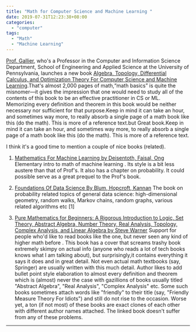 ```yaml
---
title: "Math for Computer Science and Machine Learning "
date: 2019-07-31T12:23:38+08:00
categories:
  - "computer"
tags:
  - "Math"
  - "Machine Learning"
---
```


[Prof. Gallier](http://www.cis.upenn.edu/~jean/), who's a Professor in the Computer and Information Science Department, School of Engineering and Applied Science at the University of Pennsylvania, launches a new book
[Algebra, Topology, Differential Calculus, and Optimization Theory For Computer Science and Machine Learning](http://www.cis.upenn.edu/~jean/math-basics.pdf).That's almost 2,000 pages of math,“math basics” is quite the misnomer—it gives the impression that one would need to study all of the contents of this book to be an effective practitioner in CS or ML. Memorizing every definition and theorem in this book would be neither necessary nor sufficient for that purpose.Keep in mind it can take an hour, and sometimes way more, to really absorb a single page of a math book like this (do the math). This is more of a reference text.but Great book.Keep in mind it can take an hour, and sometimes way more, to really absorb a single page of a math book like this (do the math). This is more of a reference text.

I think it's a good time to mention a couple of nice books (related).

1. [Mathematics For Machine Learning by Deisentoth, Faisal, Ong](https://mml-book.github.io/book/mml-book.pdf) Elementary intro to math of machine learning . Its style is a bit less austere than that of Prof's. It also has a chapter on probability. It could possible serve as a great prequel to the Prof's book.

2. [Foundations Of Data Science By Blum, Hopcroft, Kannan](http://www.cs.cornell.edu/jeh/book%20no%20so;utions%20March%202019.pdf) The book on probability related topics of general data science: high-dimensional geometry, random walks, Markov chains, random graphs, various related algorithms etc [1]

3. [Pure Mathematics for Beginners: A Rigorous Introduction to Logic, Set Theory, Abstract Algebra, Number Theory, Real Analysis, Topology, Complex Analysis, and Linear Algebra by Steve Warner](https://www.amazon.com/Pure-Mathematics-Beginners-Rigorous-Introduction/dp/0999811754) Support for people who'd like to read books like the one, but never seen any kind of higher math before . This book has a cover that screams trashy book extremely skimpy on actual info (anyone who reads a lot of tech books knows what I am talking about), but surprisingly,it contains everything it says it does and in great detail. Not even actual math textbooks (say, Springer) are usually written with this much detail. Author likes to add bullet point style elaboration to almost every definition and theorem which is (almost) never the case with gazillions of books usually titled "Abstract Algebra", "Real Analysis", "Complex Analysis" etc. Some such books sometimes attach words like "friendly" to their title (say, "Friendly Measure Theory For Idiots") and still do not rise to the occasion. Worse yet, a ton (if not most) of these books are exact clones of each other with different author names attached. The linked book doesn't suffer from any of these problems.


---







